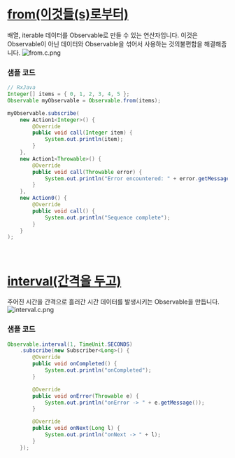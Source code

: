 # [from(이것들(s)로부터)](http://reactivex.io/documentation/operators/from.html)
배열, iterable 데이터를 Observable로 만들 수 있는 연산자입니다. 이것은 Observable이 아닌 데이터와 Observable을 섞어서 사용하는 것의불편함을 해결해줍니다.
![from.c.png](http://reactivex.io/documentation/ko/operators/images/from.c.png)<br>

### 샘플 코드
```java
// RxJava
Integer[] items = { 0, 1, 2, 3, 4, 5 };
Observable myObservable = Observable.from(items);

myObservable.subscribe(
    new Action1<Integer>() {
        @Override
        public void call(Integer item) {
            System.out.println(item);
        }
    },
    new Action1<Throwable>() {
        @Override
        public void call(Throwable error) {
            System.out.println("Error encountered: " + error.getMessage());
        }
    },
    new Action0() {
        @Override
        public void call() {
            System.out.println("Sequence complete");
        }
    }
);
```
<br>

# [interval(간격을 두고)](http://reactivex.io/documentation/operators/interval.html)
주어진 시간을 간격으로 흘러간 시간 데이터를 발생시키는 Observable을 만듭니다.
![interval.c.png](http://reactivex.io/documentation/operators/images/interval.c.png)<br>

### 샘플 코드
```java
Observable.interval(1, TimeUnit.SECONDS)
	.subscribe(new Subscriber<Long>() {
		@Override
		public void onCompleted() {
			System.out.println("onCompleted");
		}

		@Override
		public void onError(Throwable e) {
			System.out.println("onError -> " + e.getMessage());
		}

		@Override
		public void onNext(Long l) {
			System.out.println("onNext -> " + l);
		}
	});
```
